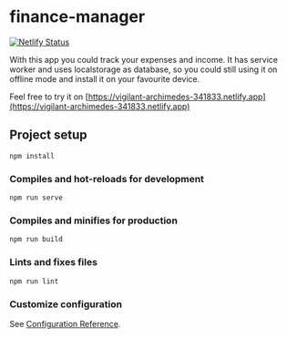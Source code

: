 # finance-manager

[![Netlify Status](https://api.netlify.com/api/v1/badges/517d7ffe-fe38-47aa-94ea-12787ae24462/deploy-status)](https://app.netlify.com/sites/vigilant-archimedes-341833/deploys)

With this app you could track your expenses and income.
It has service worker and uses localstorage as database, so you could still using it on offline mode and install it on your favourite device.

Feel free to try it on [https://vigilant-archimedes-341833.netlify.app](https://vigilant-archimedes-341833.netlify.app)

## Project setup

```
npm install
```

### Compiles and hot-reloads for development

```
npm run serve
```

### Compiles and minifies for production

```
npm run build
```

### Lints and fixes files

```
npm run lint
```

### Customize configuration

See [Configuration Reference](https://cli.vuejs.org/config/).
